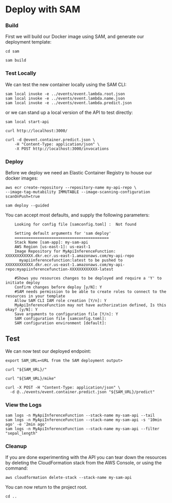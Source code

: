 # Deploy with SAM

### Build

First we will build our Docker image using SAM, and generate our deployment template:

```shell
cd sam

sam build
```

### Test Locally

We can test the new container locally using the SAM CLI:

```shell
sam local invoke -e ../events/event.lambda.root.json
sam local invoke -e ../events/event.lambda.name.json
sam local invoke -e ../events/event.lambda.predict.json
```

or we can stand up a local version of the API to test directly:

```shell
sam local start-api

curl http://localhost:3000/ 

curl -d @event.container.predict.json \
    -H "Content-Type: application/json" \
    -X POST http://localhost:3000/invocations
```
### Deploy

Before we deploy we need an Elastic Container Registry to house our docker images:

```shell
aws ecr create-repository --repository-name my-api-repo \
--image-tag-mutability IMMUTABLE --image-scanning-configuration scanOnPush=true
```

```shell
sam deploy --guided
```

You can accept most defaults, and supply the following parameters:

```
	Looking for config file [samconfig.toml] :  Not found

	Setting default arguments for 'sam deploy'
	=========================================
	Stack Name [sam-app]: my-sam-api
	AWS Region [us-east-1]: us-east-1
	Image Repository for MyApiInferenceFunction: XXXXXXXXXXXX.dkr.ecr.us-east-1.amazonaws.com/my-api-repo
	  myapiinferencefunction:latest to be pushed to XXXXXXXXXXXX.dkr.ecr.us-east-1.amazonaws.com/my-api-repo:myapiinferencefunction-XXXXXXXXXXXX-latest

	#Shows you resources changes to be deployed and require a 'Y' to initiate deploy
	Confirm changes before deploy [y/N]: Y
	#SAM needs permission to be able to create roles to connect to the resources in your template
	Allow SAM CLI IAM role creation [Y/n]: Y
	MyApiInferenceFunction may not have authorization defined, Is this okay? [y/N]: Y
	Save arguments to configuration file [Y/n]: Y
	SAM configuration file [samconfig.toml]: 
	SAM configuration environment [default]: 
```

## Test

We can now test our deployed endpoint:

```shell
export SAM_URL=<URL from the SAM deployment output>

curl "${SAM_URL}/"

curl "${SAM_URL}/mike"

curl -X POST -H "Content-Type: application/json" \
  -d @../events/event.container.predict.json "${SAM_URL}/predict"
```

### View the Logs

```shell
sam logs -n MyApiInferenceFunction --stack-name my-sam-api --tail
sam logs -n MyApiInferenceFunction --stack-name my-sam-api -s '10min ago' -e '2min ago'
sam logs -n MyApiInferenceFunction --stack-name my-sam-api --filter "sepal_length"
```

### Cleanup

If you are done experimenting with the API you can tear down the resources by deleting the CloudFormation stack from the AWS Console, or using the command:

```shell
aws cloudformation delete-stack --stack-name my-sam-api
```

You can now return to the project root.

```shell
cd ..
```

